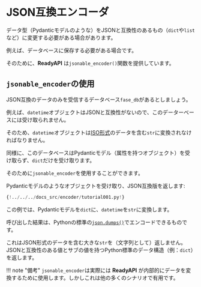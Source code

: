 # JSON互換エンコーダ

データ型（Pydanticモデルのような）をJSONと互換性のあるもの（`dict`や`list`など）に変更する必要がある場合があります。

例えば、データベースに保存する必要がある場合です。

そのために、**ReadyAPI** は`jsonable_encoder()`関数を提供しています。

## `jsonable_encoder`の使用

JSON互換のデータのみを受信するデータベース`fase_db`があるとしましょう。

例えば、`datetime`オブジェクトはJSONと互換性がないので、このデーターベースには受け取られません。

そのため、`datetime`オブジェクトは<a href="https://en.wikipedia.org/wiki/ISO_8601" class="external-link" target="_blank">ISO形式</a>のデータを含む`str`に変換されなければなりません。

同様に、このデータベースはPydanticモデル（属性を持つオブジェクト）を受け取らず、`dict`だけを受け取ります。

そのために`jsonable_encoder`を使用することができます。

Pydanticモデルのようなオブジェクトを受け取り、JSON互換版を返します:

```Python hl_lines="5 22"
{!../../../docs_src/encoder/tutorial001.py!}
```

この例では、Pydanticモデルを`dict`に、`datetime`を`str`に変換します。

呼び出した結果は、Pythonの標準の<a href="https://docs.python.org/3/library/json.html#json.dumps" class="external-link" target="_blank">`json.dumps()`</a>でエンコードできるものです。

これはJSON形式のデータを含む大きな`str`を（文字列として）返しません。JSONと互換性のある値とサブの値を持つPython標準のデータ構造（例：`dict`）を返します。

!!! note "備考"
    `jsonable_encoder`は実際には **ReadyAPI** が内部的にデータを変換するために使用します。しかしこれは他の多くのシナリオで有用です。
